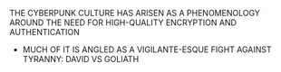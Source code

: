 
THE CYBERPUNK CULTURE HAS ARISEN AS A PHENOMENOLOGY AROUND THE NEED FOR HIGH-QUALITY ENCRYPTION AND AUTHENTICATION
- MUCH OF IT IS ANGLED AS A VIGILANTE-ESQUE FIGHT AGAINST TYRANNY: DAVID VS GOLIATH
